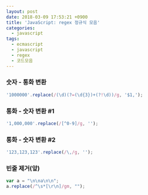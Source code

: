```yaml
---
layout: post
date: 2018-03-09 17:53:21 +0900
title: 'JavaScript: regex 정규식 모음'
categories:
  - javascript
tags:
  - ecmascript
  - javascript
  - regex
  - 코드모음
---
```


### 숫자 - 통화 변환

```js
'1000000'.replace(/(\d)(?=(\d{3})+(?!\d))/g, '$1,');
```

### 통화 - 숫자 변환 #1

```js
'1,000,000'.replace(/[^0-9]/g, '');
```

### 통화 - 숫자 변환 #2

```js
'123,123,123'.replace(/\,/g, '');
```

### 빈줄 제거(앞)

```js
var a = "\n\na\n\n";
a.replace(/^\s*[\r\n]/gm, "");
```
